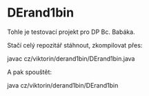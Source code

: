 # DErand1bin

Tohle je testovací projekt pro DP Bc. Babáka.

Stačí celý repozitář stáhnout, zkompilovat přes:

javac cz/viktorin/derand1bin/DErand1bin.java

A pak spouštět:

java cz/viktorin/derand1bin/DErand1bin

